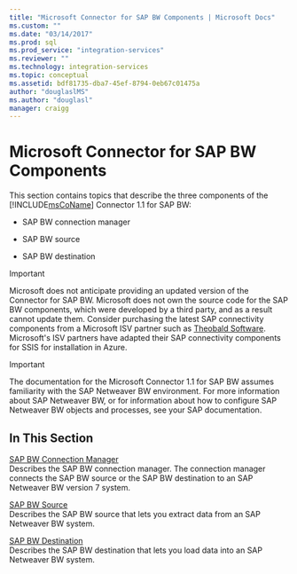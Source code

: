 ```yaml
---
title: "Microsoft Connector for SAP BW Components | Microsoft Docs"
ms.custom: ""
ms.date: "03/14/2017"
ms.prod: sql
ms.prod_service: "integration-services"
ms.reviewer: ""
ms.technology: integration-services
ms.topic: conceptual
ms.assetid: bdf81735-dba7-45ef-8794-0eb67c01475a
author: "douglaslMS"
ms.author: "douglasl"
manager: craigg
---
```

# Microsoft Connector for SAP BW Components
  This section contains topics that describe the three components of the [!INCLUDE[msCoName](../includes/msconame-md.md)] Connector 1.1 for SAP BW:  
  
-   SAP BW connection manager  
  
-   SAP BW source  
  
-   SAP BW destination

> [!IMPORTANT]
> Microsoft does not anticipate providing an updated version of the Connector for SAP BW. Microsoft does not own the source code for the SAP BW components, which were developed by a third party, and as a result cannot update them. Consider purchasing the latest SAP connectivity components from a Microsoft ISV partner such as [Theobald Software](https://theobald-software.com/en/xtract-is-productinfo.html). Microsoft's ISV partners have adapted their SAP connectivity components for SSIS for installation in Azure.

> [!IMPORTANT]  
>  The documentation for the Microsoft Connector 1.1 for SAP BW assumes familiarity with the SAP Netweaver BW environment. For more information about SAP Netweaver BW, or for information about how to configure SAP Netweaver BW objects and processes, see your SAP documentation.  
  
## In This Section  
 [SAP BW Connection Manager](../integration-services/connection-manager/sap-bw-connection-manager.md)  
 Describes the SAP BW connection manager. The connection manager connects the SAP BW source or the SAP BW destination to an SAP Netweaver BW version 7 system.  
  
 [SAP BW Source](../integration-services/data-flow/sap-bw-source.md)  
 Describes the SAP BW source that lets you extract data from an SAP Netweaver BW system.  
  
 [SAP BW Destination](../integration-services/data-flow/sap-bw-destination.md)  
 Describes the SAP BW destination that lets you load data into an SAP Netweaver BW system.  
  
  
